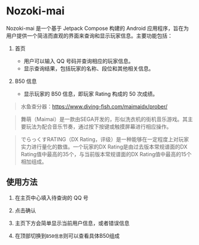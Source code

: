 # Nozoki-mai

Nozoki-mai 是一个基于 Jetpack Compose 构建的 Android 应用程序，旨在为用户提供一个简洁而直观的界面来查询和显示玩家信息。主要功能包括：

1. 首页

    - 用户可以输入 QQ 号码并查询相应的玩家信息。
    - 显示查询结果，包括玩家的名称、段位和其他相关信息。

2. B50 信息

    - 显示玩家的 B50 信息，即玩家 Rating 构成的 50 次成绩。

> 水鱼查分器：<https://www.diving-fish.com/maimaidx/prober/>

> 舞萌（Maimai）是一款由SEGA开发的，形似洗衣机的街机音乐游戏。其主要玩法为配合音乐节奏，通过按下按键或触摸屏幕进行相应操作。

> でらっくすRATING（DX Rating，评级）是一种能够在一定程度上对玩家实力进行量化的数值。一个玩家的DX Rating是由过去版本常规谱面的DX Rating值中最高的35个，与当前版本常规谱面的DX Rating值中最高的15个相加组成。


## 使用方法

1. 在主页中心填入待查询的 QQ 号

2. 点击确认

3. 主页下方会简单显示当前用户信息，或者错误信息

4. 在顶部切换到`B50信息`则可以查看具体B50组成